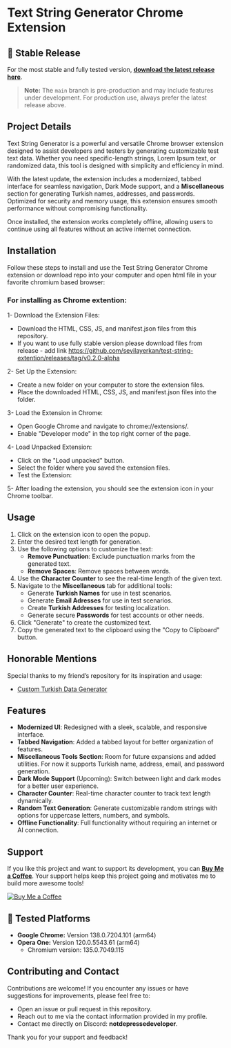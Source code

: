 # Text String Generator Chrome Extension

## 🚀 Stable Release

For the most stable and fully tested version, [**download the latest release here**](https://github.com/sevilayerkan/test-string-extention/releases/tag/v0.2.0-alpha).

> **Note:** The `main` branch is pre-production and may include features under development. For production use, always prefer the latest release above.

## Project Details

Text String Generator is a powerful and versatile Chrome browser extension designed to assist developers and testers by generating customizable test text data. Whether you need specific-length strings, Lorem Ipsum text, or randomized data, this tool is designed with simplicity and efficiency in mind. 

With the latest update, the extension includes a modernized, tabbed interface for seamless navigation, Dark Mode support, and a **Miscellaneous** section for generating Turkish names, addresses, and passwords. Optimized for security and memory usage, this extension ensures smooth performance without compromising functionality.

Once installed, the extension works completely offline, allowing users to continue using all features without an active internet connection.

## Installation

Follow these steps to install and use the Test String Generator Chrome extension or download repo into your computer and open html file in your favorite chromium based browser:

### For installing as Chrome extention:

1- Download the Extension Files:

- Download the HTML, CSS, JS, and manifest.json files from this repository.
- If you want to use fully stable version please download files from release - add link  https://github.com/sevilayerkan/test-string-extention/releases/tag/v0.2.0-alpha

2- Set Up the Extension:

- Create a new folder on your computer to store the extension files.
- Place the downloaded HTML, CSS, JS, and manifest.json files into the folder.

3- Load the Extension in Chrome:

- Open Google Chrome and navigate to chrome://extensions/.
- Enable "Developer mode" in the top right corner of the page.

4- Load Unpacked Extension:

- Click on the "Load unpacked" button.
- Select the folder where you saved the extension files.
- Test the Extension:

5- After loading the extension, you should see the extension icon in your Chrome toolbar.

## Usage

1. Click on the extension icon to open the popup.
2. Enter the desired text length for generation.
3. Use the following options to customize the text:
   - **Remove Punctuation**: Exclude punctuation marks from the generated text.
   - **Remove Spaces**: Remove spaces between words.
4. Use the **Character Counter** to see the real-time length of the given text.
5. Navigate to the **Miscellaneous** tab for additional tools:
   - Generate **Turkish Names** for use in test scenarios.
   - Generate **Email Adresses** for use in test scenarios.
   - Create **Turkish Addresses** for testing localization.
   - Generate secure **Passwords** for test accounts or other needs.
6. Click "Generate" to create the customized text.
7. Copy the generated text to the clipboard using the "Copy to Clipboard" button.

## Honorable Mentions

Special thanks to my friend’s repository for its inspiration and usage: 

- [Custom Turkish Data Generator](https://github.com/tw4/responserun-mock)

## Features

- **Modernized UI**: Redesigned with a sleek, scalable, and responsive interface.
- **Tabbed Navigation**: Added a tabbed layout for better organization of features.
- **Miscellaneous Tools Section**: Room for future expansions and added utilities. For now it supports Turkish name, address, email, and password generation.
- **Dark Mode Support** (Upcoming): Switch between light and dark modes for a better user experience. 
- **Character Counter**: Real-time character counter to track text length dynamically.
- **Random Text Generation**: Generate customizable random strings with options for uppercase letters, numbers, and symbols.
- **Offline Functionality**: Full functionality without requiring an internet or AI connection.

## Support

If you like this project and want to support its development, you can **[Buy Me a Coffee](https://buymeacoffee.com/notdepressedeveloper)**. Your support helps keep this project going and motivates me to build more awesome tools!

[![Buy Me a Coffee](https://img.shields.io/badge/Buy%20Me%20a%20Coffee-Support-yellow?style=for-the-badge&logo=buy-me-a-coffee)](https://buymeacoffee.com/notdepressedeveloper)

## 🧪 Tested Platforms

- **Google Chrome:** Version 138.0.7204.101 (arm64)
- **Opera One:** Version 120.0.5543.61 (arm64)
  - Chromium version: 135.0.7049.115
  
## Contributing and Contact

Contributions are welcome! If you encounter any issues or have suggestions for improvements, please feel free to:

- Open an issue or pull request in this repository.
- Reach out to me via the contact information provided in my profile.
- Contact me directly on Discord: **notdepressedeveloper**.

Thank you for your support and feedback!
